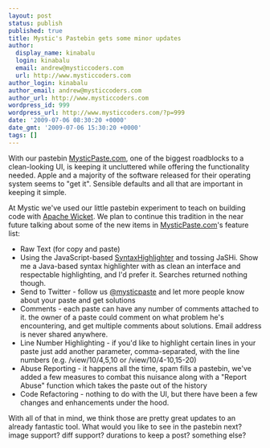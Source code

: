 ```yaml
---
layout: post
status: publish
published: true
title: Mystic's Pastebin gets some minor updates
author:
  display_name: kinabalu
  login: kinabalu
  email: andrew@mysticcoders.com
  url: http://www.mysticcoders.com
author_login: kinabalu
author_email: andrew@mysticcoders.com
author_url: http://www.mysticcoders.com
wordpress_id: 999
wordpress_url: http://www.mysticcoders.com/?p=999
date: '2009-07-06 08:30:20 +0000'
date_gmt: '2009-07-06 15:30:20 +0000'
tags: []
---
```

<p>With our pastebin <a href="http://mysticpaste.com">MysticPaste.com</a>, one of the biggest roadblocks to a clean-looking UI, is keeping it uncluttered while offering the functionality needed.  Apple and a majority of the software released for their operating system seems to "get it".  Sensible defaults and all that are important in keeping it simple.</p>
<p>At Mystic we've used our little pastebin experiment to teach on building code with <a href="http://wicket.apache.org" target="_blank">Apache Wicket</a>.  We plan to continue this tradition in the near future talking about some of the new items in <a href="http://mysticpaste.com">MysticPaste.com</a>'s feature list:</p>
<ul>
<li>Raw Text (for copy and paste)</li>
<li>Using the JavaScript-based <a href="http://alexgorbatchev.com/wiki/" target="_blank">SyntaxHighlighter</a> and tossing JaSHi.  Show me a Java-based syntax highlighter with as clean an interface and respectable highlighting, and I'd prefer it.  Searches returned nothing though.</li>
<li>Send to Twitter - follow us <a href="http://www.twitter.com/mysticpaste">@mysticpaste</a> and let more people know about your paste and get solutions</li>
<li>Comments - each paste can have any number of comments attached to it.  the owner of a paste could comment on what problem he's encountering, and get multiple comments about solutions.  Email address is never shared anywhere.</li>
<li>Line Number Highlighting - if you'd like to highlight certain lines in your paste just add another parameter, comma-separated, with the line numbers (e.g. /view/10/4,5,10 or /view/10/4-10,15-20)</li>
<li>Abuse Reporting - it happens all the time, spam fills a pastebin, we've added a few measures to combat this nuisance along with a "Report Abuse" function which takes the paste out of the history</li>
<li>Code Refactoring - nothing to do with the UI, but there have been a few changes and enhancements under the hood.</li>
</ul>
<p>With all of that in mind, we think those are pretty great updates to an already fantastic tool.  What would you like to see in the pastebin next?  image support?  diff support?  durations to keep a post?  something else?</p>
